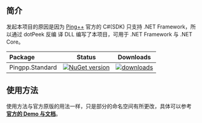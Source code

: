 ## 简介
发起本项目的原因是因为 [Ping++](https://www.pingxx.com/docs/downloads) 官方的 C#(SDK) 只支持 .NET Framework，所以通过 dotPeek 反编
译 DLL 编写了本项目，可用于 .NET Framework 与 .NET Core。

| Package         |                            Status                            | Downloads                                                    |
| :-------------- | :----------------------------------------------------------: | ------------------------------------------------------------ |
| Pingpp.Standard | [![NuGet version](https://img.shields.io/badge/nuget-1.0.0-brightgreen.svg)](https://www.nuget.org/packages/Abp.Grpc.Server/) | [![downloads](https://img.shields.io/nuget/dt/Abp.Grpc.Server.svg?style=flat-square)](https://www.nuget.org/stats/packages/Abp.Grpc.Server?groupby=Version) |

## 使用方法
使用方法与官方原版的用法一样，只是部分的命名空间有所更改，具体可以参考 **[官方的 Demo 与文档](https://github.com/PingPlusPlus/pingpp-csharp)**。
